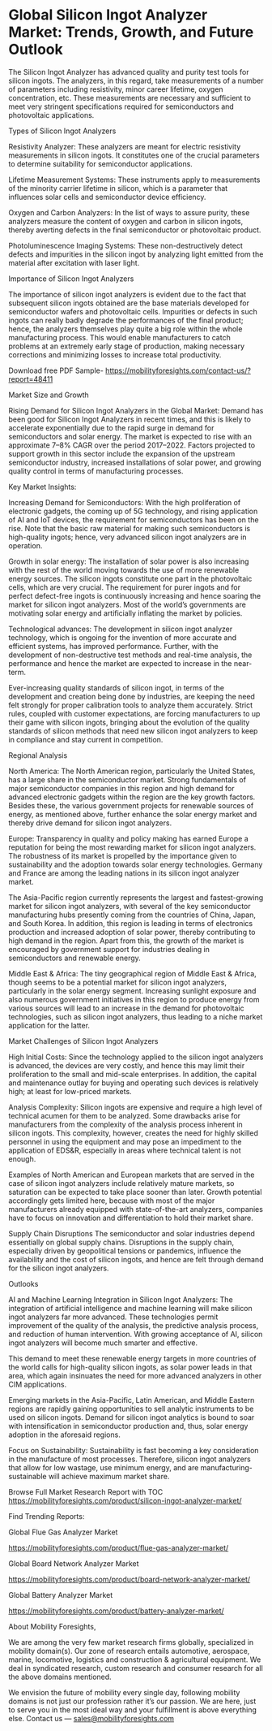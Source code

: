 # Global Silicon Ingot Analyzer Market: Trends, Growth, and Future Outlook

The Silicon Ingot Analyzer has advanced quality and purity test tools for silicon ingots. The analyzers, in this regard, take measurements of a number of parameters including resistivity, minor career lifetime, oxygen concentration, etc. These measurements are necessary and sufficient to meet very stringent specifications required for semiconductors and photovoltaic applications.

Types of Silicon Ingot Analyzers

Resistivity Analyzer: These analyzers are meant for electric resistivity measurements in silicon ingots. It constitutes one of the crucial parameters to determine suitability for semiconductor applications.

Lifetime Measurement Systems: These instruments apply to measurements of the minority carrier lifetime in silicon, which is a parameter that influences solar cells and semiconductor device efficiency.

Oxygen and Carbon Analyzers: In the list of ways to assure purity, these analyzers measure the content of oxygen and carbon in silicon ingots, thereby averting defects in the final semiconductor or photovoltaic product.

Photoluminescence Imaging Systems: These non-destructively detect defects and impurities in the silicon ingot by analyzing light emitted from the material after excitation with laser light.

Importance of Silicon Ingot Analyzers

The importance of silicon ingot analyzers is evident due to the fact that subsequent silicon ingots obtained are the base materials developed for semiconductor wafers and photovoltaic cells. Impurities or defects in such ingots can really badly degrade the performances of the final product; hence, the analyzers themselves play quite a big role within the whole manufacturing process. This would enable manufacturers to catch problems at an extremely early stage of production, making necessary corrections and minimizing losses to increase total productivity.

Download free PDF Sample- https://mobilityforesights.com/contact-us/?report=48411

Market Size and Growth

Rising Demand for Silicon Ingot Analyzers in the Global Market: Demand has been good for Silicon Ingot Analyzers in recent times, and this is likely to accelerate exponentially due to the rapid surge in demand for semiconductors and solar energy. The market is expected to rise with an approximate 7–8% CAGR over the period 2017–2022. Factors projected to support growth in this sector include the expansion of the upstream semiconductor industry, increased installations of solar power, and growing quality control in terms of manufacturing processes.

Key Market Insights:

Increasing Demand for Semiconductors: With the high proliferation of electronic gadgets, the coming up of 5G technology, and rising application of AI and IoT devices, the requirement for semiconductors has been on the rise. Note that the basic raw material for making such semiconductors is high-quality ingots; hence, very advanced silicon ingot analyzers are in operation.

Growth in solar energy: The installation of solar power is also increasing with the rest of the world moving towards the use of more renewable energy sources. The silicon ingots constitute one part in the photovoltaic cells, which are very crucial. The requirement for purer ingots and for perfect defect-free ingots is continuously increasing and hence soaring the market for silicon ingot analyzers. Most of the world’s governments are motivating solar energy and artificially inflating the market by policies.

Technological advances: The development in silicon ingot analyzer technology, which is ongoing for the invention of more accurate and efficient systems, has improved performance. Further, with the development of non-destructive test methods and real-time analysis, the performance and hence the market are expected to increase in the near-term.

Ever-increasing quality standards of silicon ingot, in terms of the development and creation being done by industries, are keeping the need felt strongly for proper calibration tools to analyze them accurately. Strict rules, coupled with customer expectations, are forcing manufacturers to up their game with silicon ingots, bringing about the evolution of the quality standards of silicon methods that need new silicon ingot analyzers to keep in compliance and stay current in competition.

Regional Analysis

North America: The North American region, particularly the United States, has a large share in the semiconductor market. Strong fundamentals of major semiconductor companies in this region and high demand for advanced electronic gadgets within the region are the key growth factors. Besides these, the various government projects for renewable sources of energy, as mentioned above, further enhance the solar energy market and thereby drive demand for silicon ingot analyzers.

Europe: Transparency in quality and policy making has earned Europe a reputation for being the most rewarding market for silicon ingot analyzers. The robustness of its market is propelled by the importance given to sustainability and the adoption towards solar energy technologies. Germany and France are among the leading nations in its silicon ingot analyzer market.

The Asia-Pacific region currently represents the largest and fastest-growing market for silicon ingot analyzers, with several of the key semiconductor manufacturing hubs presently coming from the countries of China, Japan, and South Korea. In addition, this region is leading in terms of electronics production and increased adoption of solar power, thereby contributing to high demand in the region. Apart from this, the growth of the market is encouraged by government support for industries dealing in semiconductors and renewable energy.

Middle East & Africa: The tiny geographical region of Middle East & Africa, though seems to be a potential market for silicon ingot analyzers, particularly in the solar energy segment. Increasing sunlight exposure and also numerous government initiatives in this region to produce energy from various sources will lead to an increase in the demand for photovoltaic technologies, such as silicon ingot analyzers, thus leading to a niche market application for the latter.

Market Challenges of Silicon Ingot Analyzers

High Initial Costs: Since the technology applied to the silicon ingot analyzers is advanced, the devices are very costly, and hence this may limit their proliferation to the small and mid-scale enterprises. In addition, the capital and maintenance outlay for buying and operating such devices is relatively high; at least for low-priced markets.

Analysis Complexity: Silicon ingots are expensive and require a high level of technical acumen for them to be analyzed. Some drawbacks arise for manufacturers from the complexity of the analysis process inherent in silicon ingots. This complexity, however, creates the need for highly skilled personnel in using the equipment and may pose an impediment to the application of EDS&R, especially in areas where technical talent is not enough.

Examples of North American and European markets that are served in the case of silicon ingot analyzers include relatively mature markets, so saturation can be expected to take place sooner than later. Growth potential accordingly gets limited here, because with most of the major manufacturers already equipped with state-of-the-art analyzers, companies have to focus on innovation and differentiation to hold their market share.

Supply Chain Disruptions The semiconductor and solar industries depend essentially on global supply chains. Disruptions in the supply chain, especially driven by geopolitical tensions or pandemics, influence the availability and the cost of silicon ingots, and hence are felt through demand for the silicon ingot analyzers.

Outlooks

AI and Machine Learning Integration in Silicon Ingot Analyzers: The integration of artificial intelligence and machine learning will make silicon ingot analyzers far more advanced. These technologies permit improvement of the quality of the analysis, the predictive analysis process, and reduction of human intervention. With growing acceptance of AI, silicon ingot analyzers will become much smarter and effective.

This demand to meet these renewable energy targets in more countries of the world calls for high-quality silicon ingots, as solar power leads in that area, which again insinuates the need for more advanced analyzers in other CIM applications.

Emerging markets in the Asia-Pacific, Latin American, and Middle Eastern regions are rapidly gaining opportunities to sell analytic instruments to be used on silicon ingots. Demand for silicon ingot analytics is bound to soar with intensification in semiconductor production and, thus, solar energy adoption in the aforesaid regions.

Focus on Sustainability: Sustainability is fast becoming a key consideration in the manufacture of most processes. Therefore, silicon ingot analyzers that allow for low wastage, use minimum energy, and are manufacturing-sustainable will achieve maximum market share.

Browse Full Market Research Report with TOC https://mobilityforesights.com/product/silicon-ingot-analyzer-market/

Find Trending Reports:

Global Flue Gas Analyzer Market

https://mobilityforesights.com/product/flue-gas-analyzer-market/

Global Board Network Analyzer Market

https://mobilityforesights.com/product/board-network-analyzer-market/

Global Battery Analyzer Market

https://mobilityforesights.com/product/battery-analyzer-market/

About Mobility Foresights,

We are among the very few market research firms globally, specialized in mobility domain(s). Our zone of research entails automotive, aerospace, marine, locomotive, logistics and construction & agricultural equipment. We deal in syndicated research, custom research and consumer research for all the above domains mentioned.

We envision the future of mobility every single day, following mobility domains is not just our profession rather it’s our passion. We are here, just to serve you in the most ideal way and your fulfillment is above everything else. Contact us — sales@mobilityforesights.com
